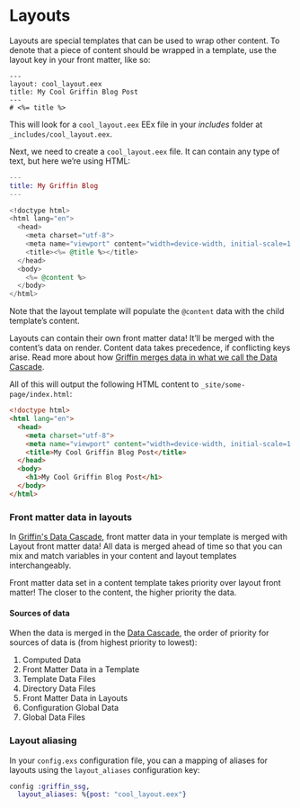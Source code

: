 # Layouts

Layouts are special templates that can be used to wrap other content.
To denote that a piece of content should be wrapped in a template, use the layout key in your front matter, like so:

```jekyll
---
layout: cool_layout.eex
title: My Cool Griffin Blog Post
---
# <%= title %>
```

This will look for a `cool_layout.eex` EEx file in your *includes* folder at `_includes/cool_layout.eex`.

Next, we need to create a `cool_layout.eex` file. It can contain any type of text, but here we’re using HTML:

```eex
---
title: My Griffin Blog
---

<!doctype html>
<html lang="en">
  <head>
    <meta charset="utf-8">
    <meta name="viewport" content="width=device-width, initial-scale=1.0">
    <title><%= @title %></title>
  </head>
  <body>
    <%= @content %>
  </body>
</html>
```

Note that the layout template will populate the `@content` data with the child template’s content.

Layouts can contain their own front matter data! It’ll be merged with the content’s data on render. Content data takes precedence, if conflicting keys arise. Read more about how [Griffin merges data in what we call the Data Cascade](data_cascade.html).

All of this will output the following HTML content to `_site/some-page/index.html`:

```html
<!doctype html>
<html lang="en">
  <head>
    <meta charset="utf-8">
    <meta name="viewport" content="width=device-width, initial-scale=1.0">
    <title>My Cool Griffin Blog Post</title>
  </head>
  <body>
    <h1>My Cool Griffin Blog Post</h1>
  </body>
</html>
```

### Front matter data in layouts
In [Griffin's Data Cascade](data_cascade.html), front matter data in your template is merged with Layout front matter data! All data is merged ahead of time so that you can mix and match variables in your content and layout templates interchangeably.

Front matter data set in a content template takes priority over layout front matter! The closer to the content, the higher priority the data.

#### Sources of data

When the data is merged in the [Data Cascade](data_cascade.html), the order of priority for sources of data is (from highest priority to lowest):

1. Computed Data
1. Front Matter Data in a Template
1. Template Data Files
1. Directory Data Files
1. Front Matter Data in Layouts
1. Configuration Global Data
1. Global Data Files

### Layout aliasing
In your `config.exs` configuration file, you can a mapping of aliases for layouts using the `layout_aliases` configuration key:

```elixir
config :griffin_ssg,
  layout_aliases: %{post: "cool_layout.eex"}
```